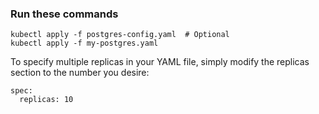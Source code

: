 ### Run these commands 

```
kubectl apply -f postgres-config.yaml  # Optional
kubectl apply -f my-postgres.yaml
```

To specify multiple replicas in your YAML file, simply modify the replicas section to the number you desire:

```
spec:
  replicas: 10
```
